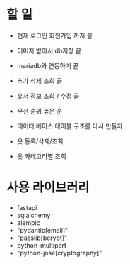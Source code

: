 # 할 일
 - 현재 로그인 회원가입 까지 끝
 - 이미지 받아서 db저장 끝
 - mariadb와 연동하기 끝
 - 추가 삭제 조회 끝
 - 유저 정보 조회 / 수정 끝

 - 우선 순위 높은 순
 - 데이터 베이스 테이블 구조를 다시 만들자
 - 옷 등록/삭제/조회
 - 옷 카테고리별 조회

# 사용 라이브러리
 -  fastapi
 -  sqlalchemy
 -  alembic
 - "pydantic[email]"
 - "passlib[bcrypt]"
 -  python-multipart
 - "python-jose[cryptography]"